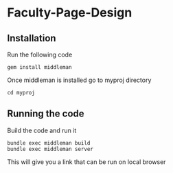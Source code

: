# Faculty-Page-Design

## Installation
Run the following code
```
gem install middleman
```

Once middleman is installed go to myproj directory
```
cd myproj
```

## Running the code
Build the code and run it
```
bundle exec middleman build
bundle exec middleman server
```

This will give you a link that can be run on local browser
